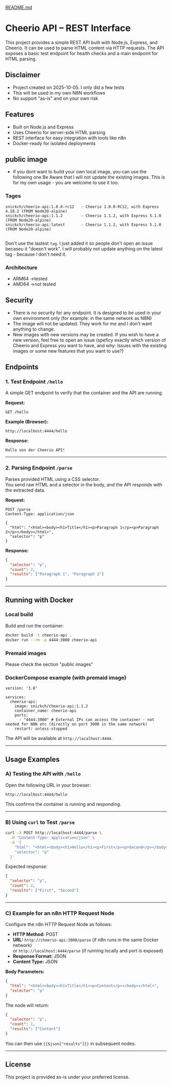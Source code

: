 [README.md](https://github.com/user-attachments/files/22708689/README.md)
# Cheerio API – REST Interface

This project provides a simple REST API built with Node.js, Express, and Cheerio. It can be used to parse HTML content via HTTP requests. The API exposes a basic test endpoint for health checks and a main endpoint for HTML parsing.

## Disclaimer
- Project created on 2025-10-05. I only did a few tests
- This will be used in my own N8N workflows
- No support "as-is" and on your own risk


## Features

- Built on Node.js and Express
- Uses Cheerio for server-side HTML parsing
- REST interface for easy integration with tools like n8n
- Docker-ready for isolated deployments

  
## public image
- if you dont want to build your own local image, you can use the following one
Be Aware that I will not update the existing images. This is for my own usage - you are welcome to use it too.

### Tages
```
snickch/cheerio-api:1.0.0-rc12   - Cheerio 1.0.0-RC12, with Express 4.18.2 (FROM Node20-alpine)
snickch/cheerio-api:1.1.2        - Cheerio 1.1.2, with Express 5.1.0 (FROM Node20-alpine)
snickch/cheerio-api:latest       - Cheerio 1.1.2, with Express 5.1.0 (FROM Node20-alpine)


```
Don't use the lastest ```tag```. I just added it so people don't open an issue becaseu it "doesn't work". I will probably not update anything on the latest tag - because I don't need it.

### Architecture
- ARM64 ->tested
- AMD64 ->not tested

## Security
- There is no security for any endpoint. It is designed to be used in your own environment only (for example: in the same network as N8N)
- The image will not be updated. They work for me and I don't want anything to change.
- New images with new versions may be created. If you wish to have a new version, feel free to open an issue (speficy exactly which version of Cheerio and Express you want to have, and why: Issues with the existing images or some new features that you want to use?)

## Endpoints

### 1. Test Endpoint `/hello`

A simple GET endpoint to verify that the container and the API are running.

**Request:**
```
GET /hello
```

**Example (Browser):**
```
http://localhost:4444/hello
```

**Response:**
```
Hallo von der Cheerio API!
```

---

### 2. Parsing Endpoint `/parse`

Parses provided HTML using a CSS selector.  
You send raw HTML and a selector in the body, and the API responds with the extracted data.

**Request:**
```
POST /parse
Content-Type: application/json

{
  "html": "<html><body><h1>Title</h1><p>Paragraph 1</p><p>Paragraph 2</p></body></html>",
  "selector": "p"
}
```

**Response:**
```json
{
  "selector": "p",
  "count": 2,
  "results": ["Paragraph 1", "Paragraph 2"]
}
```

---

## Running with Docker

### Local build
Build and run the container:

```bash
docker build -t cheerio-api .
docker run --rm -p 4444:3000 cheerio-api
```

### Premaid images
Please check the section "public images"

### DockerCompose example (with premaid image)
```
version: '3.8'

services:
  cheerio-api:
    image: snickch/cheerio-api:1.1.2 
    container_name: cheerio-api
    ports:
      - "4444:3000" # External IPs can access the container - not needed for N8N etc (directly on port 3000 in the same network)
    restart: unless-stopped
```

The API will be available at `http://localhost:4444`.

---

## Usage Examples

### A) Testing the API with `/hello`

Open the following URL in your browser:

```
http://localhost:4444/hello
```

This confirms the container is running and responding.

---

### B) Using `curl` to Test `/parse`

```bash
curl -X POST http://localhost:4444/parse \
  -H "Content-Type: application/json" \
  -d '{
    "html": "<html><body><h1>Hello</h1><p>First</p><p>Second</p></body></html>",
    "selector": "p"
  }'
```

Expected response:
```json
{
  "selector": "p",
  "count": 2,
  "results": ["First", "Second"]
}
```

---

### C) Example for an n8n HTTP Request Node

Configure the n8n HTTP Request Node as follows:

- **HTTP Method:** POST  
- **URL:** `http://cheerio-api:3000/parse` (if n8n runs in the same Docker network)  
  or `http://localhost:4444/parse` (if running locally and port is exposed)  
- **Response Format:** JSON  
- **Content Type:** JSON  

**Body Parameters:**
```json
{
  "html": "<html><body><h1>Title</h1><p>Content</p></body></html>",
  "selector": "p"
}
```

The node will return:
```json
{
  "selector": "p",
  "count": 1,
  "results": ["Content"]
}
```

You can then use `{{$json["results"]}}` in subsequent nodes.

---

## License

This project is provided as-is under your preferred license.
